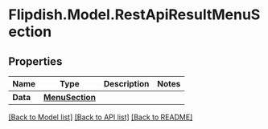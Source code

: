 # Flipdish.Model.RestApiResultMenuSection
## Properties

Name | Type | Description | Notes
------------ | ------------- | ------------- | -------------
**Data** | [**MenuSection**](MenuSection.md) |  | 

[[Back to Model list]](../README.md#documentation-for-models) [[Back to API list]](../README.md#documentation-for-api-endpoints) [[Back to README]](../README.md)

